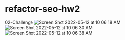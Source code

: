 # refactor-seo-hw2
02-Challenge
![Screen Shot 2022-05-12 at 10 06 18 AM](https://user-images.githubusercontent.com/100956840/168094211-4826d00c-d9b7-43c3-8262-e5354ca330c5.png)
![Screen Shot 2022-05-12 at 10 06 30 AM](https://user-images.githubusercontent.com/100956840/168094225-6188973a-7b0a-4f83-b85c-cabe2c39ac63.png)
![Screen Shot 2022-05-12 at 10 06 38 AM](https://user-images.githubusercontent.com/100956840/168094252-fd5071b8-f043-4e5a-8f2e-f400d6562e38.png)
